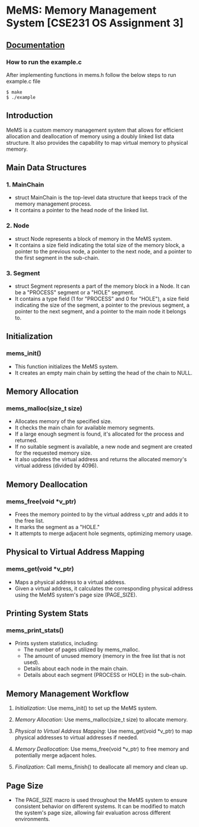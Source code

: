 # MeMS: Memory Management System [CSE231 OS Assignment 3]
[Documentation](https://docs.google.com/document/d/1Gs9kC3187lLrinvK1SueTc8dHCJ0QP43eRlrCRlXiCY/edit?usp=sharing)
---

### How to run the example.c
After implementing functions in mems.h follow the below steps to run example.c file
```
$ make
$ ./example
```

## Introduction

MeMS is a custom memory management system that allows for efficient allocation and deallocation of memory using a doubly linked list data structure. It also provides the capability to map virtual memory to physical memory.

## Main Data Structures

### 1. MainChain

- struct MainChain is the top-level data structure that keeps track of the memory management process.
- It contains a pointer to the head node of the linked list.

### 2. Node

- struct Node represents a block of memory in the MeMS system.
- It contains a size field indicating the total size of the memory block, a pointer to the previous node, a pointer to the next node, and a pointer to the first segment in the sub-chain.

### 3. Segment

- struct Segment represents a part of the memory block in a Node. It can be a "PROCESS" segment or a "HOLE" segment.
- It contains a type field (1 for "PROCESS" and 0 for "HOLE"), a size field indicating the size of the segment, a pointer to the previous segment, a pointer to the next segment, and a pointer to the main node it belongs to.

## Initialization

### mems_init()

- This function initializes the MeMS system.
- It creates an empty main chain by setting the head of the chain to NULL.

## Memory Allocation

### mems_malloc(size_t size)

- Allocates memory of the specified size.
- It checks the main chain for available memory segments.
- If a large enough segment is found, it's allocated for the process and returned.
- If no suitable segment is available, a new node and segment are created for the requested memory size.
- It also updates the virtual address and returns the allocated memory's virtual address (divided by 4096).

## Memory Deallocation

### mems_free(void *v_ptr)

- Frees the memory pointed to by the virtual address v_ptr and adds it to the free list.
- It marks the segment as a "HOLE."
- It attempts to merge adjacent hole segments, optimizing memory usage.

## Physical to Virtual Address Mapping

### mems_get(void *v_ptr)

- Maps a physical address to a virtual address.
- Given a virtual address, it calculates the corresponding physical address using the MeMS system's page size (PAGE_SIZE).

## Printing System Stats

### mems_print_stats()

- Prints system statistics, including:
  - The number of pages utilized by mems_malloc.
  - The amount of unused memory (memory in the free list that is not used).
  - Details about each node in the main chain.
  - Details about each segment (PROCESS or HOLE) in the sub-chain.

## Memory Management Workflow

1. *Initialization*: Use mems_init() to set up the MeMS system.

2. *Memory Allocation*: Use mems_malloc(size_t size) to allocate memory.

3. *Physical to Virtual Address Mapping*: Use mems_get(void *v_ptr) to map physical addresses to virtual addresses if needed.

4. *Memory Deallocation*: Use mems_free(void *v_ptr) to free memory and potentially merge adjacent holes.

5. *Finalization*: Call mems_finish() to deallocate all memory and clean up.

## Page Size

- The PAGE_SIZE macro is used throughout the MeMS system to ensure consistent behavior on different systems. It can be modified to match the system's page size, allowing fair evaluation across different environments.